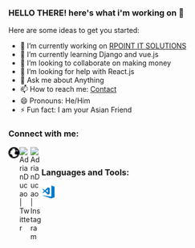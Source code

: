 ### HELLO THERE! here's what i'm working on 👋

Here are some ideas to get you started:

- 🔭 I’m currently working on [RPOINT IT SOLUTIONS](https://rpointsolution.com)
- 🌱 I’m currently learning Django and vue.js
- 👯 I’m looking to collaborate on making money
- 🤔 I’m looking for help with React.js
- 💬 Ask me about Anything
- 📫 How to reach me: [Contact](https://rpointsolution.com/contact)
- 😄 Pronouns: He/Him
- ⚡ Fun fact: I am your Asian Friend

### Connect with me:

[<img align="left" alt="RPOINT IT SOLUTIONS" width="22px" src="https://raw.githubusercontent.com/iconic/open-iconic/master/svg/globe.svg" />](https://rpointsolution.com)
[<img align="left" alt="AdrianDucao | Twitter" width="22px" src="https://cdn.jsdelivr.net/npm/simple-icons@v3/icons/twitter.svg" />](https://twitter.com/AdrianDucao)
[<img align="left" alt="AdrianDucao | Instagram" width="22px" src="https://cdn.jsdelivr.net/npm/simple-icons@v3/icons/instagram.svg" />](https://www.instagram.com/ian_ducao.php/)

<br />

### Languages and Tools:

<img align="left" alt="Visual Studio Code" width="26px" src="https://raw.githubusercontent.com/github/explore/80688e429a7d4ef2fca1e82350fe8e3517d3494d/topics/visual-studio-code/visual-studio-code.png" />

<br />
<br />


